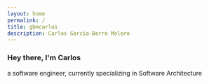 ```yaml
---
layout: home
permalink: /
title: gbmcarlos
description: Carlos Garcia-Berro Molero
---
```


### Hey there, I'm Carlos

a software engineer, currently specializing in Software Architecture
